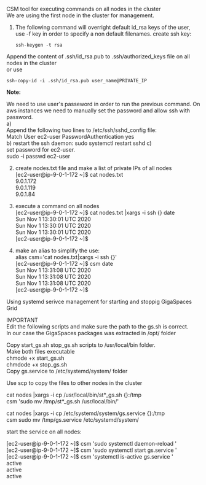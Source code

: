 CSM tool for executing commands on all nodes in the cluster  
We are using the first node in the cluster for management.

1.  The following command will overright default id_rsa keys of the user, use -f key in order to specify a non default filenames.
create ssh key:

    `ssh-keygen -t rsa` 

Append the content of .ssh/id_rsa.pub to .ssh/authorized_keys file on all nodes in the cluster  
or use  

    ssh-copy-id -i .ssh/id_rsa.pub user_name@PRIVATE_IP 
    
**Note:**

We need to use user's passeword in order to run the previous command.
On aws instances we need to manually set the password and allow ssh with password.  
a)  
Append the following two lines to /etc/ssh/sshd_config  file:   
Match User ec2-user 
PasswordAuthentication yes  
b) 
restart the ssh daemon: 
sudo systemctl restart sshd 
c)  
set password for ec2-user.  
sudo -i 
passwd ec2-user 





2. create nodes.txt file and make a list of private IPs of all nodes   
  [ec2-user@ip-9-0-1-172 ~]$ cat nodes.txt  
  9.0.1.172    
  9.0.1.119   
  9.0.1.84     

3. execute a command on all nodes  
[ec2-user@ip-9-0-1-172 ~]$ cat nodes.txt |xargs -i ssh {} date  
Sun Nov  1 13:30:01 UTC 2020  
Sun Nov  1 13:30:01 UTC 2020  
Sun Nov  1 13:30:01 UTC 2020  
[ec2-user@ip-9-0-1-172 ~]$  

4. make an alias to simplify the use:  
alias csm='cat nodes.txt|xargs -i ssh {}'  
[ec2-user@ip-9-0-1-172 ~]$ csm date   
Sun Nov  1 13:31:08 UTC 2020  
Sun Nov  1 13:31:08 UTC 2020  
Sun Nov  1 13:31:08 UTC 2020  
[ec2-user@ip-9-0-1-172 ~]$  
  
    
      

Using systemd serivce management for starting and stoppig GigaSpaces Grid 
  
IMPORTANT   
Edit the following scripts and make sure the path to the gs.sh is correct.  
In our case the GigaSpaces packages was extracted in /opt/ folder  

Copy start_gs.sh  stop_gs.sh scripts to /usr/local/bin folder.  
Make both files executable  
chmode +x start_gs.sh  
chmdode +x stop_gs.sh   
Copy gs.service to /etc/systemd/system/ folder   


Use scp to copy the files to other nodes in the cluster  

cat nodes |xargs -i cp /usr/local/bin/st*_gs.sh {}:/tmp  
csm 'sudo mv /tmp/st*_gs.sh /usr/local/bin/'  

cat nodes |xargs -i cp /etc/systemd/system/gs.service {}:/tmp  
csm sudo mv /tmp/gs.service /etc/systemd/system/  

start the service on all nodes:  

[ec2-user@ip-9-0-1-172 ~]$ csm 'sudo systemctl daemon-reload '  
[ec2-user@ip-9-0-1-172 ~]$ csm 'sudo systemctl start gs.service '  
[ec2-user@ip-9-0-1-172 ~]$ csm 'systemctl is-active gs.service '  
active  
active  
active  
